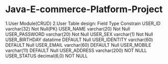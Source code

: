 # Java-E-commerce-Platform-Project
1.User Module(CRUD)
2.User Table design:
 Field               Type        Constrain
USER_ID            varchar(32)    Not Null(PK)
USER_NAME          varchar(20)    Not Null
USER_PASSWORD      varchar(20)    Not Null
USER_SEX           varchar(1)     Not Null
USER_BIRTHDAY      datatime       DEFAULT Null
USER_IDENTITY      varchar(60)    DEFAULT Null
USER_EMAIL         varchar(60)    DEFAULT Null
USER_MOBILE        varchar(11)    DEFAULT Null
USER_ADDRESS       varchar(200)   NOT NULL
USER_STATUS        decimal(6,0)   NOT NULL